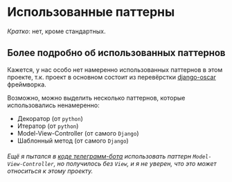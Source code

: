 # Использованные паттерны

*Кратко*: нет, кроме стандартных.

## Более подробно об использованных паттернов

Кажется, у нас особо нет намеренно использованных паттернов в этом проекте, т.к. проект в основном состоит из 
перевёрстки [django-oscar](https://github.com/django-oscar/django-oscar) фреймворка.

Возможно, можно выделить несколько паттернов, которые использовались ненамеренно:
- Декоратор (от `python`)
- Итератор (от `python`)
- Model-View-Controller (от самого `Django`)
- Шаблонный метод (от самого `Django`)

###### Ещё я пытался в [коде телеграмм-бота](https://gitlab.informatics.ru/dakone22/marketplace-telegram-bot) использовать паттерн `Model-View-Controller`, но получилось без `View`, и я не уверен, что это может относиться к этому проекту. 

